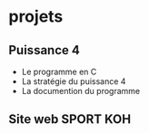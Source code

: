 # projets

## Puissance 4
- Le programme en C
- La stratégie du puissance 4
- La documention du programme

## Site web SPORT KOH
